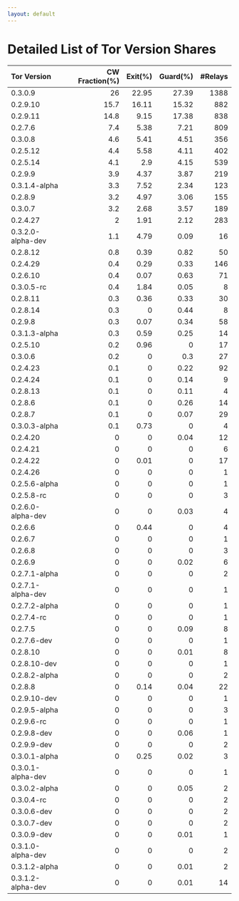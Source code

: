 ```yaml
---
layout: default
---
```



# Detailed List of Tor Version Shares

| Tor Version       |   CW Fraction(%) |   Exit(%) |   Guard(%) |   #Relays |
|:------------------|-----------------:|----------:|-----------:|----------:|
| 0.3.0.9           |             26   |     22.95 |      27.39 |      1388 |
| 0.2.9.10          |             15.7 |     16.11 |      15.32 |       882 |
| 0.2.9.11          |             14.8 |      9.15 |      17.38 |       838 |
| 0.2.7.6           |              7.4 |      5.38 |       7.21 |       809 |
| 0.3.0.8           |              4.6 |      5.41 |       4.51 |       356 |
| 0.2.5.12          |              4.4 |      5.58 |       4.11 |       402 |
| 0.2.5.14          |              4.1 |      2.9  |       4.15 |       539 |
| 0.2.9.9           |              3.9 |      4.37 |       3.87 |       219 |
| 0.3.1.4-alpha     |              3.3 |      7.52 |       2.34 |       123 |
| 0.2.8.9           |              3.2 |      4.97 |       3.06 |       155 |
| 0.3.0.7           |              3.2 |      2.68 |       3.57 |       189 |
| 0.2.4.27          |              2   |      1.91 |       2.12 |       283 |
| 0.3.2.0-alpha-dev |              1.1 |      4.79 |       0.09 |        16 |
| 0.2.8.12          |              0.8 |      0.39 |       0.82 |        50 |
| 0.2.4.29          |              0.4 |      0.29 |       0.33 |       146 |
| 0.2.6.10          |              0.4 |      0.07 |       0.63 |        71 |
| 0.3.0.5-rc        |              0.4 |      1.84 |       0.05 |         8 |
| 0.2.8.11          |              0.3 |      0.36 |       0.33 |        30 |
| 0.2.8.14          |              0.3 |      0    |       0.44 |         8 |
| 0.2.9.8           |              0.3 |      0.07 |       0.34 |        58 |
| 0.3.1.3-alpha     |              0.3 |      0.59 |       0.25 |        14 |
| 0.2.5.10          |              0.2 |      0.96 |       0    |        17 |
| 0.3.0.6           |              0.2 |      0    |       0.3  |        27 |
| 0.2.4.23          |              0.1 |      0    |       0.22 |        92 |
| 0.2.4.24          |              0.1 |      0    |       0.14 |         9 |
| 0.2.8.13          |              0.1 |      0    |       0.11 |         4 |
| 0.2.8.6           |              0.1 |      0    |       0.26 |        14 |
| 0.2.8.7           |              0.1 |      0    |       0.07 |        29 |
| 0.3.0.3-alpha     |              0.1 |      0.73 |       0    |         4 |
| 0.2.4.20          |              0   |      0    |       0.04 |        12 |
| 0.2.4.21          |              0   |      0    |       0    |         6 |
| 0.2.4.22          |              0   |      0.01 |       0    |        17 |
| 0.2.4.26          |              0   |      0    |       0    |         1 |
| 0.2.5.6-alpha     |              0   |      0    |       0    |         1 |
| 0.2.5.8-rc        |              0   |      0    |       0    |         3 |
| 0.2.6.0-alpha-dev |              0   |      0    |       0.03 |         4 |
| 0.2.6.6           |              0   |      0.44 |       0    |         4 |
| 0.2.6.7           |              0   |      0    |       0    |         1 |
| 0.2.6.8           |              0   |      0    |       0    |         3 |
| 0.2.6.9           |              0   |      0    |       0.02 |         6 |
| 0.2.7.1-alpha     |              0   |      0    |       0    |         2 |
| 0.2.7.1-alpha-dev |              0   |      0    |       0    |         1 |
| 0.2.7.2-alpha     |              0   |      0    |       0    |         1 |
| 0.2.7.4-rc        |              0   |      0    |       0    |         1 |
| 0.2.7.5           |              0   |      0    |       0.09 |         8 |
| 0.2.7.6-dev       |              0   |      0    |       0    |         1 |
| 0.2.8.10          |              0   |      0    |       0.01 |         8 |
| 0.2.8.10-dev      |              0   |      0    |       0    |         1 |
| 0.2.8.2-alpha     |              0   |      0    |       0    |         2 |
| 0.2.8.8           |              0   |      0.14 |       0.04 |        22 |
| 0.2.9.10-dev      |              0   |      0    |       0    |         1 |
| 0.2.9.5-alpha     |              0   |      0    |       0    |         3 |
| 0.2.9.6-rc        |              0   |      0    |       0    |         1 |
| 0.2.9.8-dev       |              0   |      0    |       0.06 |         1 |
| 0.2.9.9-dev       |              0   |      0    |       0    |         2 |
| 0.3.0.1-alpha     |              0   |      0.25 |       0.02 |         3 |
| 0.3.0.1-alpha-dev |              0   |      0    |       0    |         1 |
| 0.3.0.2-alpha     |              0   |      0    |       0.05 |         2 |
| 0.3.0.4-rc        |              0   |      0    |       0    |         2 |
| 0.3.0.6-dev       |              0   |      0    |       0    |         2 |
| 0.3.0.7-dev       |              0   |      0    |       0    |         2 |
| 0.3.0.9-dev       |              0   |      0    |       0.01 |         1 |
| 0.3.1.0-alpha-dev |              0   |      0    |       0    |         2 |
| 0.3.1.2-alpha     |              0   |      0    |       0.01 |         2 |
| 0.3.1.2-alpha-dev |              0   |      0    |       0.01 |        14 |
